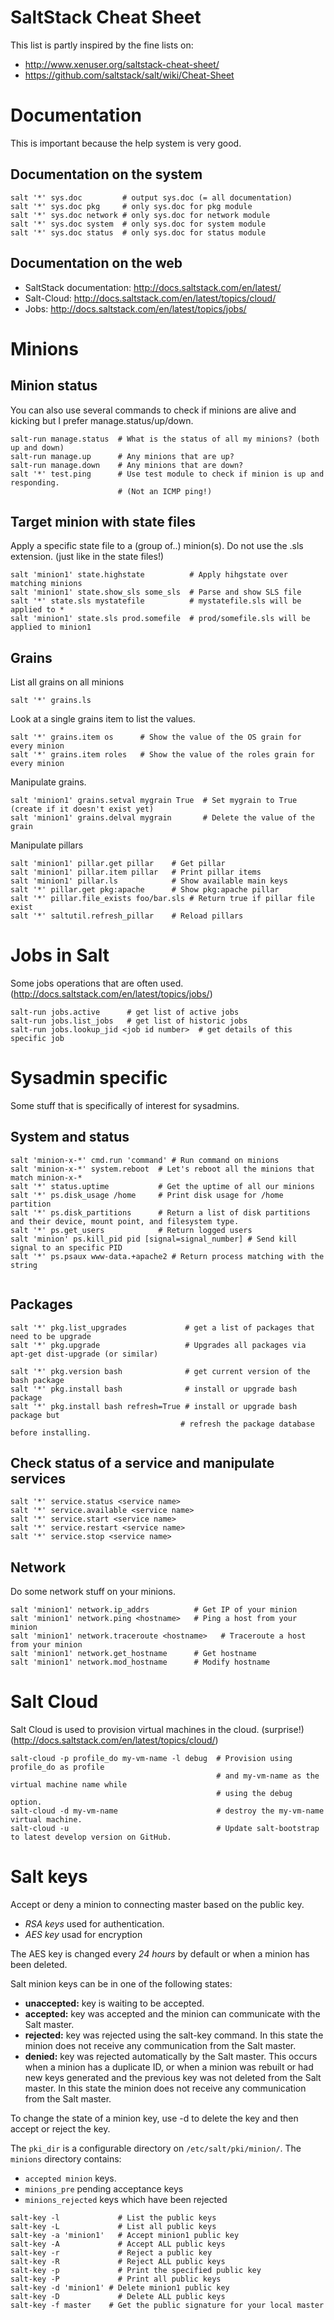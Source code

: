 # SaltStack Cheat Sheet

This list is partly inspired by the fine lists on:
* http://www.xenuser.org/saltstack-cheat-sheet/
* https://github.com/saltstack/salt/wiki/Cheat-Sheet

# Documentation
This is important because the help system is very good.

## Documentation on the system
```
salt '*' sys.doc         # output sys.doc (= all documentation)
salt '*' sys.doc pkg     # only sys.doc for pkg module
salt '*' sys.doc network # only sys.doc for network module
salt '*' sys.doc system  # only sys.doc for system module
salt '*' sys.doc status  # only sys.doc for status module
```

## Documentation on the web
- SaltStack documentation: http://docs.saltstack.com/en/latest/
- Salt-Cloud: http://docs.saltstack.com/en/latest/topics/cloud/
- Jobs: http://docs.saltstack.com/en/latest/topics/jobs/

# Minions

## Minion status
You can also use several commands to check if minions are alive and kicking but I prefer manage.status/up/down.

```
salt-run manage.status  # What is the status of all my minions? (both up and down)
salt-run manage.up      # Any minions that are up?
salt-run manage.down    # Any minions that are down?
salt '*' test.ping      # Use test module to check if minion is up and responding.
                        # (Not an ICMP ping!)
```

## Target minion with state files
Apply a specific state file to a (group of..) minion(s). Do not use the .sls extension. (just like in the state files!)

```
salt 'minion1' state.highstate			# Apply hihgstate over matching minions
salt 'minion1' state.show_sls some_sls	# Parse and show SLS file
salt '*' state.sls mystatefile          # mystatefile.sls will be applied to *
salt 'minion1' state.sls prod.somefile  # prod/somefile.sls will be applied to minion1
```

## Grains
List all grains on all minions
```
salt '*' grains.ls
```

Look at a single grains item to list the values.
```
salt '*' grains.item os      # Show the value of the OS grain for every minion
salt '*' grains.item roles   # Show the value of the roles grain for every minion
```

Manipulate grains.
```
salt 'minion1' grains.setval mygrain True  # Set mygrain to True (create if it doesn't exist yet)
salt 'minion1' grains.delval mygrain       # Delete the value of the grain
```

Manipulate pillars
```
salt 'minion1' pillar.get pillar	# Get pillar
salt 'minion1' pillar.item pillar	# Print pillar items
salt 'minion1' pillar.ls			# Show available main keys
salt '*' pillar.get pkg:apache		# Show pkg:apache pillar
salt '*' pillar.file_exists foo/bar.sls # Return true if pillar file exist
salt '*' saltutil.refresh_pillar	# Reload pillars
```

# Jobs in Salt
Some jobs operations that are often used. (http://docs.saltstack.com/en/latest/topics/jobs/)
```
salt-run jobs.active      # get list of active jobs
salt-run jobs.list_jobs   # get list of historic jobs
salt-run jobs.lookup_jid <job id number>  # get details of this specific job
```

# Sysadmin specific
Some stuff that is specifically of interest for sysadmins.

## System and status
```
salt 'minion-x-*' cmd.run 'command' # Run command on minions
salt 'minion-x-*' system.reboot  # Let's reboot all the minions that match minion-x-*
salt '*' status.uptime           # Get the uptime of all our minions
salt '*' ps.disk_usage /home	 # Print disk usage for /home partition
salt '*' ps.disk_partitions		 # Return a list of disk partitions and their device, mount point, and filesystem type.
salt '*' ps.get_users			 # Return logged users
salt 'minion' ps.kill_pid pid [signal=signal_number] # Send kill signal to an specific PID
salt '*' ps.psaux www-data.+apache2	# Return process matching with the string


```

## Packages
```
salt '*' pkg.list_upgrades             # get a list of packages that need to be upgrade
salt '*' pkg.upgrade                   # Upgrades all packages via apt-get dist-upgrade (or similar)

salt '*' pkg.version bash              # get current version of the bash package
salt '*' pkg.install bash              # install or upgrade bash package
salt '*' pkg.install bash refresh=True # install or upgrade bash package but
                                      # refresh the package database before installing.
```

## Check status of a service and manipulate services
```
salt '*' service.status <service name>
salt '*' service.available <service name>
salt '*' service.start <service name>
salt '*' service.restart <service name>
salt '*' service.stop <service name>
```

## Network

Do some network stuff on your minions.

```
salt 'minion1' network.ip_addrs          # Get IP of your minion
salt 'minion1' network.ping <hostname>   # Ping a host from your minion
salt 'minion1' network.traceroute <hostname>   # Traceroute a host from your minion
salt 'minion1' network.get_hostname      # Get hostname
salt 'minion1' network.mod_hostname      # Modify hostname
```

# Salt Cloud
Salt Cloud is used to provision virtual machines in the cloud. (surprise!) (http://docs.saltstack.com/en/latest/topics/cloud/)

```
salt-cloud -p profile_do my-vm-name -l debug  # Provision using profile_do as profile
                                              # and my-vm-name as the virtual machine name while
                                              # using the debug option.
salt-cloud -d my-vm-name                      # destroy the my-vm-name virtual machine.
salt-cloud -u                                 # Update salt-bootstrap to latest develop version on GitHub.
```

# Salt keys
Accept or deny a minion to connecting master based on the public key.
* *RSA keys* used for authentication.
* *AES key* usad for encryption

The AES key is changed every *24 hours* by default or when a minion has been deleted.

Salt minion keys can be in one of the following states:

* **unaccepted:** key is waiting to be accepted.
* **accepted:** key was accepted and the minion can communicate with the Salt master.
* **rejected:** key was rejected using the salt-key command. In this state the minion does not receive any communication from the Salt master.
* **denied:** key was rejected automatically by the Salt master. This occurs when a minion has a duplicate ID, or when a minion was rebuilt or had new keys generated and the previous key was not deleted from the Salt master. In this state the minion does not receive any communication from the Salt master.

To change the state of a minion key, use -d to delete the key and then accept or reject the key.

The `pki_dir` is a configurable directory on `/etc/salt/pki/minion/`. The `minions` directory contains:
* `accepted minion` keys.
* `minions_pre` pending acceptance keys
* `minions_rejected` keys which have been rejected

```
salt-key -l 	        # List the public keys
salt-key -L 	        # List all public keys 
salt-key -a 'minion1'	# Accept minion1 public key
salt-key -A 	        # Accept ALL public keys
salt-key -r	        	# Reject a public key
salt-key -R		        # Reject ALL public keys
salt-key -p		        # Print the specified public key
salt-key -P		        # Print all public keys
salt-key -d 'minion1' # Delete minion1 public key
salt-key -D 	        # Delete ALL public keys
salt-key -f master    # Get the public signature for your local master
```
